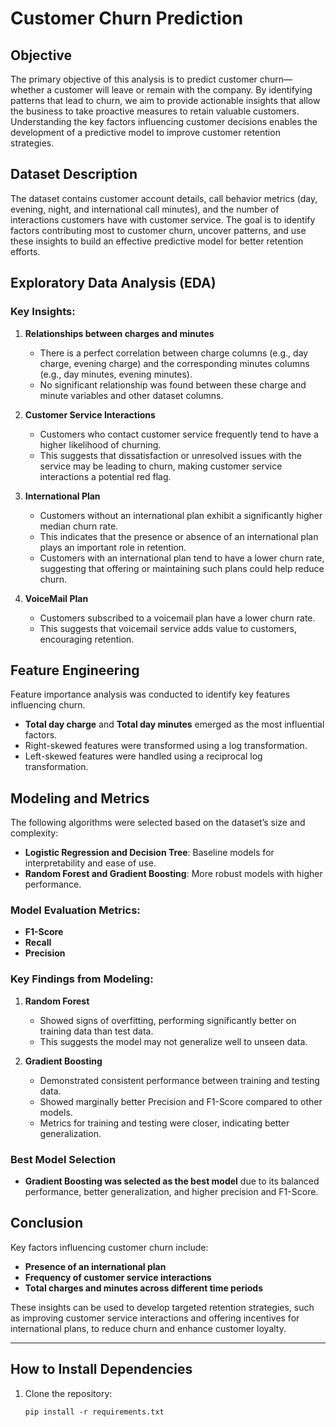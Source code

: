 # Customer Churn Prediction

## Objective
The primary objective of this analysis is to predict customer churn—whether a customer will leave or remain with the company. By identifying patterns that lead to churn, we aim to provide actionable insights that allow the business to take proactive measures to retain valuable customers. Understanding the key factors influencing customer decisions enables the development of a predictive model to improve customer retention strategies.

## Dataset Description
The dataset contains customer account details, call behavior metrics (day, evening, night, and international call minutes), and the number of interactions customers have with customer service. The goal is to identify factors contributing most to customer churn, uncover patterns, and use these insights to build an effective predictive model for better retention efforts.

## Exploratory Data Analysis (EDA)

### Key Insights:
1. **Relationships between charges and minutes**
   - There is a perfect correlation between charge columns (e.g., day charge, evening charge) and the corresponding minutes columns (e.g., day minutes, evening minutes).
   - No significant relationship was found between these charge and minute variables and other dataset columns.

2. **Customer Service Interactions**
   - Customers who contact customer service frequently tend to have a higher likelihood of churning.
   - This suggests that dissatisfaction or unresolved issues with the service may be leading to churn, making customer service interactions a potential red flag.

3. **International Plan**
   - Customers without an international plan exhibit a significantly higher median churn rate.
   - This indicates that the presence or absence of an international plan plays an important role in retention.
   - Customers with an international plan tend to have a lower churn rate, suggesting that offering or maintaining such plans could help reduce churn.

4. **VoiceMail Plan**
   - Customers subscribed to a voicemail plan have a lower churn rate.
   - This suggests that voicemail service adds value to customers, encouraging retention.

## Feature Engineering
Feature importance analysis was conducted to identify key features influencing churn.  
- **Total day charge** and **Total day minutes** emerged as the most influential factors.
- Right-skewed features were transformed using a log transformation.
- Left-skewed features were handled using a reciprocal log transformation.

## Modeling and Metrics
The following algorithms were selected based on the dataset’s size and complexity:

- **Logistic Regression and Decision Tree**: Baseline models for interpretability and ease of use.
- **Random Forest and Gradient Boosting**: More robust models with higher performance.

### Model Evaluation Metrics:
- **F1-Score**
- **Recall**
- **Precision**

### Key Findings from Modeling:
1. **Random Forest**
   - Showed signs of overfitting, performing significantly better on training data than test data.
   - This suggests the model may not generalize well to unseen data.

2. **Gradient Boosting**
   - Demonstrated consistent performance between training and testing data.
   - Showed marginally better Precision and F1-Score compared to other models.
   - Metrics for training and testing were closer, indicating better generalization.

### Best Model Selection
- **Gradient Boosting was selected as the best model** due to its balanced performance, better generalization, and higher precision and F1-Score.

## Conclusion
Key factors influencing customer churn include:
- **Presence of an international plan**
- **Frequency of customer service interactions**
- **Total charges and minutes across different time periods**

These insights can be used to develop targeted retention strategies, such as improving customer service interactions and offering incentives for international plans, to reduce churn and enhance customer loyalty.

---

## How to Install Dependencies
1. Clone the repository:
    ```
   pip install -r requirements.txt
   ```

